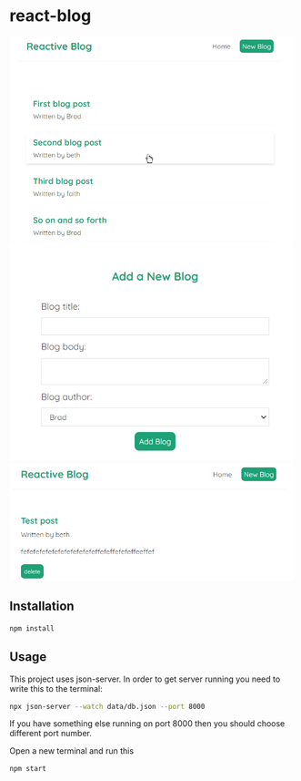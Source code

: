 # react-blog

<img src="images/preview-1.png" width="500" />
<img src="images/preview-2.png" width="500" />
<img src="images/preview-3.png" width="500" />

## Installation

```bash
npm install
```

## Usage
This project uses json-server. In order to get server running you need to write this to the terminal:

```bash
npx json-server --watch data/db.json --port 8000
```
If you have something else running on port 8000 then you should choose different port number.

Open a new terminal and run this

```bash
npm start
```
